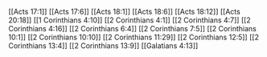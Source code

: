 [[Acts 17:1]]
[[Acts 17:6]]
[[Acts 18:1]]
[[Acts 18:6]]
[[Acts 18:12]]
[[Acts 20:18]]
[[1 Corinthians 4:10]]
[[2 Corinthians 4:1]]
[[2 Corinthians 4:7]]
[[2 Corinthians 4:16]]
[[2 Corinthians 6:4]]
[[2 Corinthians 7:5]]
[[2 Corinthians 10:1]]
[[2 Corinthians 10:10]]
[[2 Corinthians 11:29]]
[[2 Corinthians 12:5]]
[[2 Corinthians 13:4]]
[[2 Corinthians 13:9]]
[[Galatians 4:13]]
